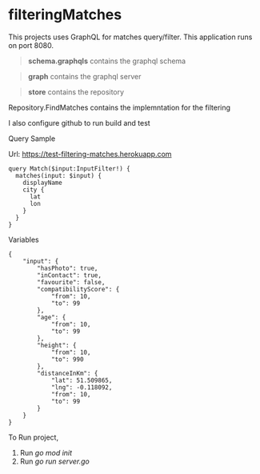 # filteringMatches

This projects uses GraphQL for matches query/filter. This application runs on port 8080.

> **schema.graphqls** contains the graphql schema

> **graph** contains the graphql server 

> **store** contains the repository

Repository.FindMatches contains the implemntation for the filtering 

I also configure github to run build and test


Query Sample

Url: https://test-filtering-matches.herokuapp.com
```
query Match($input:InputFilter!) {
  matches(input: $input) {
    displayName
    city {
      lat
      lon
    }
  }
}
```

Variables

```
{
    "input": {
        "hasPhoto": true,
        "inContact": true,
        "favourite": false,
        "compatibilityScore": {
            "from": 10,
            "to": 99
        },
        "age": {
            "from": 10,
            "to": 99
        },
        "height": {
            "from": 10,
            "to": 990
        },
        "distanceInKm": {
            "lat": 51.509865,
            "lng": -0.118092,
            "from": 10,
            "to": 99
        }
    }
}
```

To Run project, 
1. Run *go mod init* 
2. Run *go run server.go*
